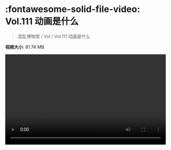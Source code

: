 # :fontawesome-solid-file-video: Vol.111 动画是什么

> 混乱博物馆 / Vol / Vol.111 动画是什么

**视频大小**: 81.74 MB

<video id="V-ba72d2b913b86fec1b5d29e05e9dd6a4" width="512" height="288" preload="none" playsinline webkit-playsinline></video>